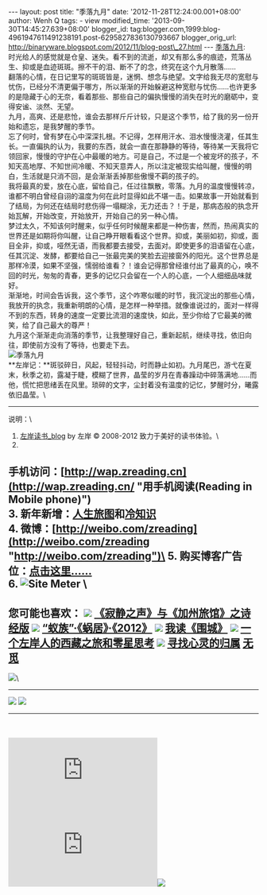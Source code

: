 --- layout: post title: "季落九月" date: '2012-11-28T12:24:00.001+08:00'
author: Wenh Q tags: - view modified\_time:
'2013-09-30T14:45:27.639+08:00' blogger\_id:
tag:blogger.com,1999:blog-4961947611491238191.post-6295827836130793667
blogger\_orig\_url:
http://binaryware.blogspot.com/2012/11/blog-post\_27.html ---
[季落九月](http://zreading.cn.feedsportal.com/c/35042/f/647833/s/25f71410/l/0L0Szreading0Bcn0Carchives0C34180Bhtml/story01.htm):
\
时光给人的感觉就是仓皇、迷失。看不到的流逝，却又有那么多的痕迹，荒落丛生、抑或是血迹斑斑。擦不干的泪、断不了的念，终究在这个九月散落……\
翻落的心情，在日记里写的斑斑皆是，迷惘、想念与绝望。文字给我无尽的宽慰与忧伤，已经分不清更偏于哪方，所以渐渐的开始躲避这种宽慰与忧伤……也许更多的是隐藏于心的无奈，看着那些、那些自己的偏执慢慢的消失在时光的磨砺中，变得安谧、淡然、无望。\
九月，高爽、还是悲怆，谁会去那样斤斤计较，只是这个季节，给了我的另一份开始和遗忘，是我梦醒的季节。\
忘了何时，曾有梦在心中深深扎根。不记得，怎样用汗水、泪水慢慢浇灌，任其生长。一直偏执的认为，我要的东西，就会一直在那静静的等待，等待某一天我将它领回家，慢慢的守护在心中最暖的地方。可是自己，不过是一个被宠坏的孩子，不知天高地厚、不知世间冷暖、不知天意弄人，所以注定被现实给叫醒，慢慢的明白，生活就是只消不回，是会渐渐丢掉那些傲慢不羁的孩子的。\
我将最真的爱，放在心底，留给自己，任过往飘散，零落。九月的温度慢慢转凉，谁都不明白曾经自诩的温度为何在此时显得如此不堪一击。如果故事一开始就看到了结局，为何还在结局时悲伤得一塌糊涂，无力还击？！于是，那病态般的执念开始瓦解，开始改变，开始放开，开始自己的另一种心情。\
梦过太久，不知该何时醒来，似乎任何时候醒来都是一种伤害，然而，热闹真实的世界还是如期将你叫醒，让自己睁开眼看看这个世界。抑或，美丽如初，抑或，面目全非，抑或，哑然无语，而我都要去接受，去面对。即使更多的泪语留在心底，任其沉淀、发酵，都要给自己一张最完美的笑脸去迎接窗外的阳光。这个世界总是那样冷漠，如果不坚强，懦弱给谁看？！谁会记得那曾经谁付出了最真的心，唤不回的时光，匆匆的青春，更多的记忆只会留在一个人的心底，一个人细细品味就好。\
渐渐地，时间会告诉我，这个季节，这个咋寒似暖的时节，我沉淀出的那些心情，我放开的执念，我重新明朗的心情，是怎样一种举措。就像谁说过的，面对一样得不到的东西，转身的速度一定要比流泪的速度快，如此，至少你给了它最美的微笑，给了自己最大的尊严！\
九月这个渐渐走向消落的季节，让我整理好自己，重新起航，继续寻找，依旧向往，即使前方没有了等待，也要走下去。\
![](http://pic.yupoo.com/zreading/CrF09LEW/yWZG1.jpg "季落九月")\
**左岸记：**斑驳碎日，风起，轻轻抖动，时而静止如初。九月尾巴，游弋在夏末，秋季之初，露凝于睫，模糊了世界，晶莹的岁月在青春躁动中碎落满地……而他，慌忙把思绪丢在风里。琐碎的文字，尘封着没有温度的记忆，梦醒时分，曦露依旧晶莹。\

* * * * *

说明：\
1. [左岸读书\_blog](http://zreading.cn/) by 左岸 © 2008-2012
致力于美好的读书体验。\
2.
手机访问：[http://wap.zreading.cn](http://wap.zreading.cn/ "用手机阅读(Reading in Mobile phone)")\
3.
新年新增：[人生旅图](http://www.zreading.net/ "人生旅图")和[冷知识](http://www.zreading.net/lenzhishi "冷知识")\
4.
微博：[http://weibo.com/zreading](http://weibo.com/zreading "http://weibo.com/zreading")\
5.
购买博客广告位：[点击这里……](http://www.zreading.cn/about#ad "看了会心动!")\
6. ![Site Meter](http://s12.sitemeter.com/meter.asp?site=s12zxfclz) \
  ----------------------------------------------------------------------------------------------------------------------------------------------------------------------------------------------------------------------------------------------------------
  **您可能也喜欢：**
  ![](http://static.wumii.cn/images/widget/widget_solidPoint.gif) [《寂静之声》与《加州旅馆》之诗经版](http://app.wumii.com/ext/redirect?url=http%3A%2F%2Fwww.zreading.cn%2Farchives%2F2580.html&from=http%3A%2F%2Fwww.zreading.cn%2Farchives%2F3418.html)
  ![](http://static.wumii.cn/images/widget/widget_solidPoint.gif) [“蚁族”·《蜗居》·《2012》](http://app.wumii.com/ext/redirect?url=http%3A%2F%2Fwww.zreading.cn%2Farchives%2F1385.html&from=http%3A%2F%2Fwww.zreading.cn%2Farchives%2F3418.html)
  ![](http://static.wumii.cn/images/widget/widget_solidPoint.gif) [我读《围城》](http://app.wumii.com/ext/redirect?url=http%3A%2F%2Fwww.zreading.cn%2Farchives%2F3411.html&from=http%3A%2F%2Fwww.zreading.cn%2Farchives%2F3418.html)
  ![](http://static.wumii.cn/images/widget/widget_solidPoint.gif) [一个左岸人的西藏之旅和零星思考](http://app.wumii.com/ext/redirect?url=http%3A%2F%2Fwww.zreading.cn%2Farchives%2F3257.html&from=http%3A%2F%2Fwww.zreading.cn%2Farchives%2F3418.html)
  ![](http://static.wumii.cn/images/widget/widget_solidPoint.gif) [寻找心灵的归属](http://app.wumii.com/ext/redirect?url=http%3A%2F%2Fwww.zreading.cn%2Farchives%2F2344.html&from=http%3A%2F%2Fwww.zreading.cn%2Farchives%2F3418.html)
  [无觅](http://www.wumii.com/widget/relatedItems "无觅相关文章插件")
  ----------------------------------------------------------------------------------------------------------------------------------------------------------------------------------------------------------------------------------------------------------

![](http://zreading.cn.feedsportal.com/c/35042/f/647833/s/25f71410/mf.gif)\
  ------------------------------------------------------------------------------------------------------------------------------------------------------------------------------------------------------------------------ -----------------------------------------------------------------------------------------------------------------------------------------------------------------------------------------------------------
  [![](http://res3.feedsportal.com/images/emailthis2.gif)](http://share.feedsportal.com/viral/sendEmail.cfm?lang=en&title=%E5%AD%A3%E8%90%BD%E4%B9%9D%E6%9C%88&link=http%3A%2F%2Fwww.zreading.cn%2Farchives%2F3418.html)   [![](http://res3.feedsportal.com/images/bookmark.gif)](http://res.feedsportal.com/viral/bookmark.cfm?title=%E5%AD%A3%E8%90%BD%E4%B9%9D%E6%9C%88&link=http%3A%2F%2Fwww.zreading.cn%2Farchives%2F3418.html)
  ------------------------------------------------------------------------------------------------------------------------------------------------------------------------------------------------------------------------ -----------------------------------------------------------------------------------------------------------------------------------------------------------------------------------------------------------

\
\
[![](http://da.feedsportal.com/r/151231170003/u/0/f/647833/c/35042/s/25f71410/a2.img)](http://da.feedsportal.com/r/151231170003/u/0/f/647833/c/35042/s/25f71410/a2.htm)![](http://pi.feedsportal.com/r/151231170003/u/0/f/647833/c/35042/s/25f71410/a2t.img)![](http://www1.feedsky.com/t1/695775182/clzzxf/feedsky/s.gif?r=http://zreading.cn.feedsportal.com/c/35042/f/647833/s/25f71410/l/0L0Szreading0Bcn0Carchives0C34180Bhtml/story01.htm)
